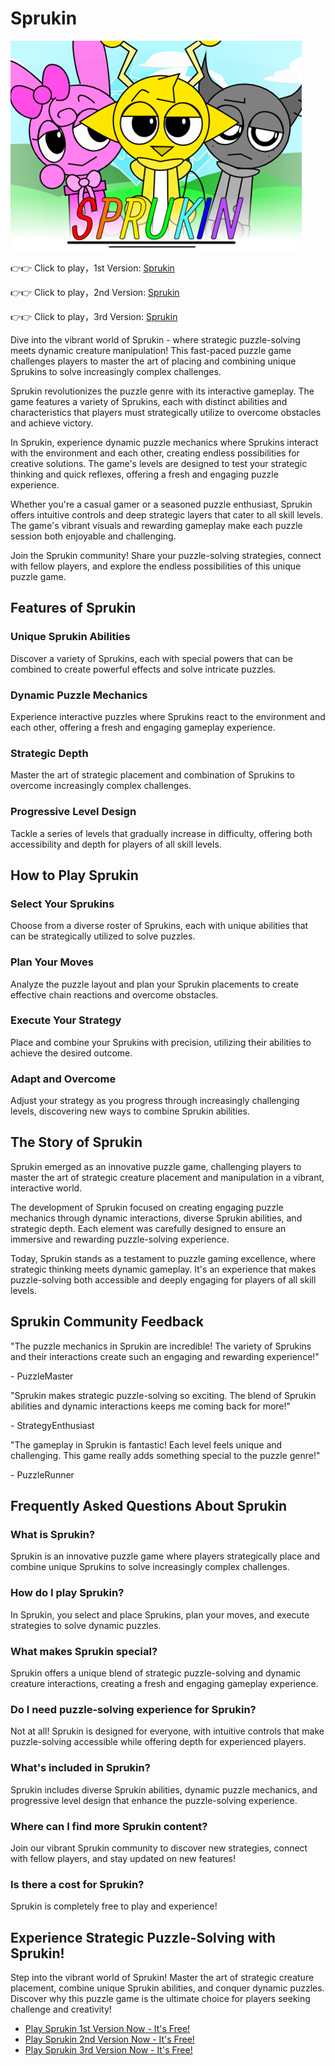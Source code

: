 # Sprukin

![Sprukin](https://raw.githubusercontent.com/sprunkiscrunkly/sprukin/refs/heads/main/sprukin.png "Sprukin")

👉👉 Click to play，1st Version: [Sprukin](https://sprunksters.com/sprukin/ "Sprukin")

👉👉 Click to play，2nd Version: [Sprukin](https://sprunkiscrunkly.com/sprukin/ "Sprukin")

👉👉 Click to play，3rd Version: [Sprukin](https://sprunkipyramixed.com/sprukin/ "Sprukin")

Dive into the vibrant world of Sprukin - where strategic puzzle-solving meets dynamic creature manipulation! This fast-paced puzzle game challenges players to master the art of placing and combining unique Sprukins to solve increasingly complex challenges.

Sprukin revolutionizes the puzzle genre with its interactive gameplay. The game features a variety of Sprukins, each with distinct abilities and characteristics that players must strategically utilize to overcome obstacles and achieve victory.

In Sprukin, experience dynamic puzzle mechanics where Sprukins interact with the environment and each other, creating endless possibilities for creative solutions. The game's levels are designed to test your strategic thinking and quick reflexes, offering a fresh and engaging puzzle experience.

Whether you're a casual gamer or a seasoned puzzle enthusiast, Sprukin offers intuitive controls and deep strategic layers that cater to all skill levels. The game's vibrant visuals and rewarding gameplay make each puzzle session both enjoyable and challenging.

Join the Sprukin community! Share your puzzle-solving strategies, connect with fellow players, and explore the endless possibilities of this unique puzzle game.

## Features of Sprukin

### Unique Sprukin Abilities

Discover a variety of Sprukins, each with special powers that can be combined to create powerful effects and solve intricate puzzles.

### Dynamic Puzzle Mechanics

Experience interactive puzzles where Sprukins react to the environment and each other, offering a fresh and engaging gameplay experience.

### Strategic Depth

Master the art of strategic placement and combination of Sprukins to overcome increasingly complex challenges.

### Progressive Level Design

Tackle a series of levels that gradually increase in difficulty, offering both accessibility and depth for players of all skill levels.

## How to Play Sprukin

### Select Your Sprukins

Choose from a diverse roster of Sprukins, each with unique abilities that can be strategically utilized to solve puzzles.

### Plan Your Moves

Analyze the puzzle layout and plan your Sprukin placements to create effective chain reactions and overcome obstacles.

### Execute Your Strategy

Place and combine your Sprukins with precision, utilizing their abilities to achieve the desired outcome.

### Adapt and Overcome

Adjust your strategy as you progress through increasingly challenging levels, discovering new ways to combine Sprukin abilities.

## The Story of Sprukin

Sprukin emerged as an innovative puzzle game, challenging players to master the art of strategic creature placement and manipulation in a vibrant, interactive world.

The development of Sprukin focused on creating engaging puzzle mechanics through dynamic interactions, diverse Sprukin abilities, and strategic depth. Each element was carefully designed to ensure an immersive and rewarding puzzle-solving experience.

Today, Sprukin stands as a testament to puzzle gaming excellence, where strategic thinking meets dynamic gameplay. It's an experience that makes puzzle-solving both accessible and deeply engaging for players of all skill levels.

## Sprukin Community Feedback

"The puzzle mechanics in Sprukin are incredible! The variety of Sprukins and their interactions create such an engaging and rewarding experience!"

\- PuzzleMaster

"Sprukin makes strategic puzzle-solving so exciting. The blend of Sprukin abilities and dynamic interactions keeps me coming back for more!"

\- StrategyEnthusiast

"The gameplay in Sprukin is fantastic! Each level feels unique and challenging. This game really adds something special to the puzzle genre!"

\- PuzzleRunner

## Frequently Asked Questions About Sprukin

### What is Sprukin?

Sprukin is an innovative puzzle game where players strategically place and combine unique Sprukins to solve increasingly complex challenges.

### How do I play Sprukin?

In Sprukin, you select and place Sprukins, plan your moves, and execute strategies to solve dynamic puzzles.

### What makes Sprukin special?

Sprukin offers a unique blend of strategic puzzle-solving and dynamic creature interactions, creating a fresh and engaging gameplay experience.

### Do I need puzzle-solving experience for Sprukin?

Not at all! Sprukin is designed for everyone, with intuitive controls that make puzzle-solving accessible while offering depth for experienced players.

### What's included in Sprukin?

Sprukin includes diverse Sprukin abilities, dynamic puzzle mechanics, and progressive level design that enhance the puzzle-solving experience.

### Where can I find more Sprukin content?

Join our vibrant Sprukin community to discover new strategies, connect with fellow players, and stay updated on new features!

### Is there a cost for Sprukin?

Sprukin is completely free to play and experience!

## Experience Strategic Puzzle-Solving with Sprukin!

Step into the vibrant world of Sprukin! Master the art of strategic creature placement, combine unique Sprukin abilities, and conquer dynamic puzzles. Discover why this puzzle game is the ultimate choice for players seeking challenge and creativity!

- [Play Sprukin 1st Version Now - It's Free!](https://sprunksters.com/sprukin/)
- [Play Sprukin 2nd Version Now - It's Free!](https://sprunkiscrunkly.com/sprukin/)
- [Play Sprukin 3rd Version Now - It's Free!](https://sprunkipyramixed.com/sprukin/)
